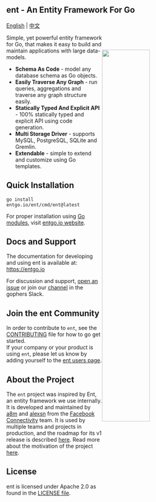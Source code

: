 ## ent - An Entity Framework For Go

[English](README.md) | [中文](README_zh.md)

<img width="50%" 
align="right"
style="display: block; margin:40px auto;" 
src="https://s3.eu-central-1.amazonaws.com/entgo.io/assets/gopher_graph.png"/>

Simple, yet powerful entity framework for Go, that makes it easy to build and maintain applications
with large data-models.

- **Schema As Code** - model any database schema as Go objects.
- **Easily Traverse Any Graph** - run queries, aggregations and traverse any graph structure easily.
- **Statically Typed And Explicit API** - 100% statically typed and explicit API using code generation.
- **Multi Storage Driver** - supports MySQL, PostgreSQL, SQLite and Gremlin.
- **Extendable** - simple to extend and customize using Go templates.

## Quick Installation
```console
go install entgo.io/ent/cmd/ent@latest
```

For proper installation using [Go modules], visit [entgo.io website][entgo instal].

## Docs and Support
The documentation for developing and using ent is available at: https://entgo.io

For discussion and support, [open an issue](https://github.com/facebook/ent/issues/new/choose) or join our [channel](https://gophers.slack.com/archives/C01FMSQDT53) in the gophers Slack. 

## Join the ent Community
In order to contribute to `ent`, see the [CONTRIBUTING](CONTRIBUTING.md) file for how to go get started.  
If your company or your product is using `ent`, please let us know by adding yourself to the [ent users page](https://github.com/facebook/ent/wiki/ent-users).

## About the Project
The `ent` project was inspired by Ent, an entity framework we use internally. It is developed and maintained
by [a8m](https://github.com/a8m) and [alexsn](https://github.com/alexsn)
from the [Facebook Connectivity][fbc] team. It is used by multiple teams and projects in production,
and the roadmap for its v1 release is described [here](https://github.com/facebook/ent/issues/46). 
Read more about the motivation of the project [here](https://entgo.io/blog/2019/10/03/introducing-ent).

## License
ent is licensed under Apache 2.0 as found in the [LICENSE file](LICENSE).


[entgo instal]: https://entgo.io/docs/code-gen/#version-compatibility-between-entc-and-ent
[Go modules]: https://github.com/golang/go/wiki/Modules#quick-start
[fbc]: https://connectivity.fb.com
